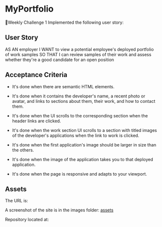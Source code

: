 # MyPortfolio

📖Weekly Challenge 1
Implemented the following user story:


## User Story

AS AN employer
I WANT to view a potential employee's deployed portfolio of work samples
SO THAT I can review samples of their work and assess whether they're a good candidate for an open position



## Acceptance Criteria
* It's done when there are semantic HTML elements.

* It's done when it contains the developer's name, a recent photo or avatar, and links to sections about them, their work, and how to contact them.

* It's done when the UI scrolls to the corresponding section when the header links are clicked.

* It's done when the work section UI scrolls to a section with titled images of the developer's applications when the link to work is clicked. 

* It's done when the first application's image should be larger in size than the others.

* It's done when the image of the application takes you to that deployed application. 

* It's done when the page is responsive and adapts to your viewport. 


## Assets

The URL is: 

A screenshot of the site is in the images folder: [assets](./assets/images/siteScreenshot.PNG)

Repository located at: 
